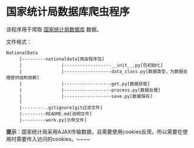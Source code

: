 # 国家统计局数据库爬虫程序

该程序用于爬取 [国家统计局数据库](https://data.stats.gov.cn/) 数据。

文件格式：

```
NationalData
     |---------nationaldata[爬虫程序包]
     |               |------------------__init__.py[包初始化]
     |               |------------------data_class.py[数据类型，为数据处理提供结构依赖]
     |               |------------------get.py[数据获取]
     |               |------------------process.py[数据处理]
     |               |------------------save.py[数据保存]
     |
     |---------.gitignore[git过滤文件]
     |---------README.md[说明文件]
     |---------work.py[示例文件]
```

**提示**：国家统计局采用AJAX传输数据，且需要使用cookies反爬，所以需要在使用时需要传入访问的cookies。~~~~
